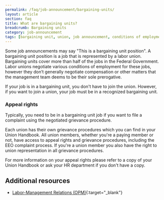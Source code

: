```yaml
---
permalink: /faq/job-announcement/bargaining-units/
layout: article
section: faq
title: What are bargaining units?
breadcrumb: Bargaining units
category: job-announcement
tags: [bargaining unit, union, job announcement, conditions of employment]
---
```



Some job announcements may say "This is a bargaining unit position".  A bargaining unit position is a job that is represented by a labor union. Bargaining units cover more than half of the jobs in the Federal Government. Labor unions negotiate various conditions of employment for these jobs, however they don’t generally negotiate compensation or other matters that the management team deems to be their sole prerogative.

If your job is in a bargaining unit, you don't have to join the union. However, if you want to join a union, your job must be in a recognized bargaining unit.

### Appeal rights

Typically, you need to be in a bargaining unit job if you want to file a complaint using the negotiated grievance procedure. 

Each union has their own grievance procedures which you can find in your Union Handbook. All union members, whether you're a paying member or not, have access to appeal rights and grievance procedures, including the EEO complaint process. If you're a union member you also have the right to union representation in all grievance procedures.  

For more information on your appeal rights please refer to a copy of your Union Handbook or ask your HR department if you don't have a copy. 

## Additional resources

* [Labor-Management Relations (OPM)](https://www.opm.gov/policy-data-oversight/labor-management-relations/){:target="_blank"}
